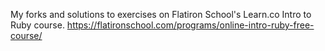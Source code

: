 My forks and solutions to exercises on Flatiron School's Learn.co Intro to Ruby course. https://flatironschool.com/programs/online-intro-ruby-free-course/
